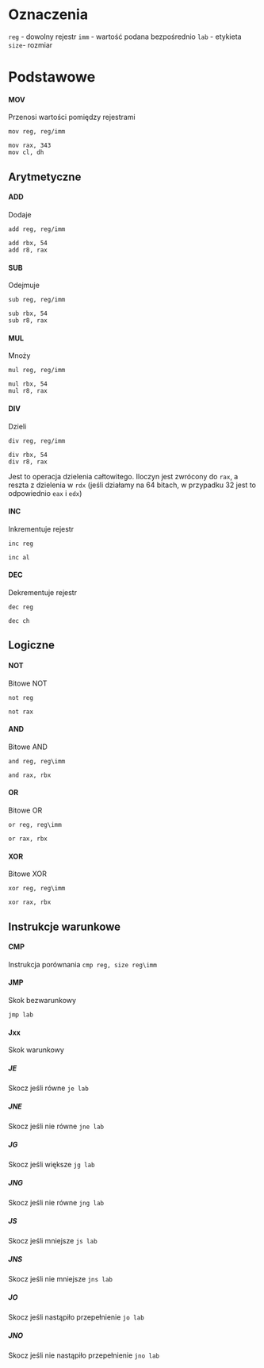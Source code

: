 # Oznaczenia

`reg` - dowolny rejestr
`imm` - wartość podana bezpośrednio
`lab` - etykieta
`size`- rozmiar

# Podstawowe

#### MOV
Przenosi wartości pomiędzy rejestrami

`mov reg, reg/imm`

```
mov rax, 343
mov cl, dh
```

## Arytmetyczne

#### ADD
Dodaje

`add reg, reg/imm`

```
add rbx, 54
add r8, rax
```

#### SUB
Odejmuje

`sub reg, reg/imm`

```
sub rbx, 54
sub r8, rax
```

#### MUL
Mnoży

`mul reg, reg/imm`

```
mul rbx, 54
mul r8, rax
```

#### DIV
Dzieli

`div reg, reg/imm`

```
div rbx, 54
div r8, rax
```
Jest to operacja dzielenia całtowitego. Iloczyn jest zwrócony do `rax`, a reszta z dzielenia w `rdx` (jeśli działamy na 64 bitach, w przypadku 32 jest to odpowiednio `eax` i `edx`)

#### INC
Inkrementuje rejestr

`inc reg`

```
inc al
```

#### DEC
Dekrementuje rejestr

`dec reg`

```
dec ch
```

## Logiczne

#### NOT
Bitowe NOT

`not reg`

```
not rax
```

#### AND
Bitowe AND

`and reg, reg\imm`

```
and rax, rbx
```

#### OR
Bitowe OR

`or reg, reg\imm`

```
or rax, rbx
```

#### XOR
Bitowe XOR

`xor reg, reg\imm`

```
xor rax, rbx
```

## Instrukcje warunkowe

#### CMP
Instrukcja porównania
`cmp reg, size reg\imm`

#### JMP
Skok bezwarunkowy

`jmp lab`

#### Jxx
Skok warunkowy

##### JE
Skocz jeśli równe
`je lab`
##### JNE
Skocz jeśli nie równe
`jne lab`

##### JG
Skocz jeśli większe
`jg lab`
##### JNG
Skocz jeśli nie równe
`jng lab`

##### JS
Skocz jeśli mniejsze
`js lab`
##### JNS
Skocz jeśli nie mniejsze
`jns lab`

##### JO
Skocz jeśli nastąpiło przepełnienie
`jo lab`
##### JNO
Skocz jeśli nie nastąpiło przepełnienie
`jno lab`